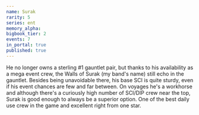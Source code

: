 ```yaml
---
name: Surak
rarity: 5
series: ent
memory_alpha:
bigbook_tier: 2
events: 7
in_portal: true
published: true
---
```


He no longer owns a sterling #1 gauntlet pair, but thanks to his availability as a mega event crew, the Walls of Surak (my band's name) still echo in the gauntlet. Besides being unavoidable there, his base SCI is quite sturdy, even if his event chances are few and far between. On voyages he's a workhorse and although there's a curiously high number of SCI/DIP crew near the top, Surak is good enough to always be a superior option. One of the best daily use crew in the game and excellent right from one star.
